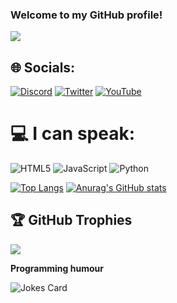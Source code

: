 ### Welcome to my GitHub profile!

[![](https://visitcount.itsvg.in/api?id=RadioactivePotato&icon=2&color=9)](https://visitcount.itsvg.in)


## 🌐 Socials:
[![Discord](https://img.shields.io/badge/Discord-%237289DA.svg?logo=Discord&logoColor=white)](https://discordapp.com/users/1007668866731757671)
[![Twitter](https://img.shields.io/badge/Twitter-%231DA1F2.svg?logo=Twitter&logoColor=white)](https://twitter.com/RadioactiveP724)
[![YouTube](https://img.shields.io/badge/YouTube-%23FF0000.svg?logo=YouTube&logoColor=white)](https://youtube.com/@radioactive.potato) 

# 💻 I can speak:
![HTML5](https://img.shields.io/badge/html5-%23E34F26.svg?style=plastic&logo=html5&logoColor=white) ![JavaScript](https://img.shields.io/badge/javascript-%23323330.svg?style=plastic&logo=javascript&logoColor=%23F7DF1E) ![Python](https://img.shields.io/badge/python-3670A0?style=plastic&logo=python&logoColor=ffdd54)

[![Top Langs](https://github-readme-stats.vercel.app/api/top-langs/?username=RadioactivePotato&theme=gotham&show_icons=true)](https://github.com/anuraghazra/github-readme-stats) [![Anurag's GitHub stats](https://github-readme-stats.vercel.app/api?username=RadioactivePotato&theme=gotham&show_icons=true)](https://github.com/anuraghazra/github-readme-stats)

## 🏆 GitHub Trophies
![](https://github-profile-trophy.vercel.app/?username=RadioactivePotato&theme=onedark&no-frame=false&no-bg=false&margin-w=4)

**Programming humour**

![Jokes Card](https://readme-jokes.vercel.app/api?hideBorder&theme=cobalt&qColor=%23944bcc&aColor=%23bbdb51)
